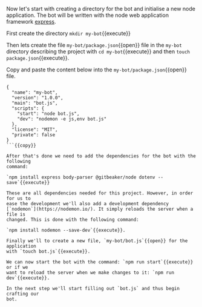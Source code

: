 Now let's start with creating a directory for the bot and initialise a new node
application. The bot will be written with the node web application framework
[express](https://expressjs.com/).

First create the directory `mkdir my-bot`{{execute}}

Then lets create the file `my-bot/package.json`{{open}} file in the `my-bot`
directory describing the project with `cd my-bot`{{execute}} and then
`touch package.json`{{execute}}.

Copy and paste the content below into the `my-bot/package.json`{{open}} file.

```
{
  "name": "my-bot",
  "version": "1.0.0",
  "main": "bot.js",
  "scripts": {
    "start": "node bot.js",
    "dev": "nodemon -e js,env bot.js"
  },
  "license": "MIT",
  "private": false
}
```{{copy}}

After that's done we need to add the dependencies for the bot with the following
command:

`npm install express body-parser @gitbeaker/node dotenv --save`{{execute}}

These are all dependencies needed for this project. However, in order for us to
ease the development we'll also add a development dependency
[`nodemon`](https://nodemon.io/). It simply reloads the server when a file is
changed. This is done with the following command:

`npm install nodemon --save-dev`{{execute}}.

Finally we'll to create a new file, `my-bot/bot.js`{{open}} for the application
with `touch bot.js`{{execute}}.

We can now start the bot with the command: `npm run start`{{execute}} or if we
want to reload the server when we make changes to it: `npm run dev`{{execute}}.

In the next step we'll start filling out `bot.js` and thus begin crafting our
bot.
